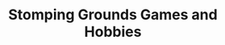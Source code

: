---
title: "Stomping Grounds Games and Hobbies"
url: /hatboro/stomping-grounds-games-and-hobbies/
shop: Spiele
---